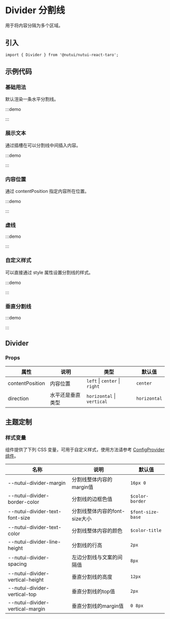 # Divider 分割线


用于将内容分隔为多个区域。

## 引入

```tsx
import { Divider } from '@nutui/nutui-react-taro';
```

## 示例代码

### 基础用法

默认渲染一条水平分割线。

:::demo

<CodeBlock src='taro/demo1.tsx'></CodeBlock>

:::

### 展示文本

通过插槽在可以分割线中间插入内容。

:::demo

<CodeBlock src='taro/demo2.tsx'></CodeBlock>

:::

### 内容位置

通过 contentPosition 指定内容所在位置。

:::demo

<CodeBlock src='taro/demo3.tsx'></CodeBlock>

:::

### 虚线

:::demo

<CodeBlock src='taro/demo4.tsx'></CodeBlock>

:::

### 自定义样式

可以直接通过 style 属性设置分割线的样式。

:::demo

<CodeBlock src='taro/demo5.tsx'></CodeBlock>

:::

### 垂直分割线

:::demo

<CodeBlock src='taro/demo6.tsx'></CodeBlock>

:::

## Divider

### Props

| 属性 | 说明 | 类型 | 默认值 |
| --- | --- | --- | --- |
| contentPosition | 内容位置  | `left` \| `center` \| `right` | `center` |
| direction | 水平还是垂直类型  | `horizontal` \| `vertical` | `horizontal` |

## 主题定制

### 样式变量

组件提供了下列 CSS 变量，可用于自定义样式，使用方法请参考 [ConfigProvider 组件](#/zh-CN/component/configprovider)。

| 名称 | 说明 | 默认值 |
| --- | --- | --- |
| \--nutui-divider-margin | 分割线整体内容的margin值 | `16px 0` |
| \--nutui-divider-border-color | 分割线的边框色值 | `$color-border` |
| \--nutui-divider-text-font-size | 分割线整体内容的font-size大小 | `$font-size-base` |
| \--nutui-divider-text-color | 分割线整体内容的颜色 | `$color-title` |
| \--nutui-divider-line-height | 分割线的行高 | `2px` |
| \--nutui-divider-spacing | 左边分割线与文案的间隔值 | `8px` |
| \--nutui-divider-vertical-height | 垂直分割线的高度 | `12px` |
| \--nutui-divider-vertical-top | 垂直分割线的top值 | `2px` |
| \--nutui-divider-vertical-margin | 垂直分割线的margin值 | `0 8px` |